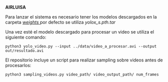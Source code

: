 **AIRLUISA**

Para lanzar el sistema es necesario tener los modelos descargados en la carpeta [_weights_ ](https://github.com/pmj110119/YOLOX_deepsort_tracker#zap-select-a-yolox-family-model) por defecto se utiliza _yolox_s.pth.tar_

Una vez esté el modelo descargado para procesar un video se utiliza el siguiente comando:

`python3 yolo_video.py --input ../data/video_a_procesar.avi --output out/resultado.avi`

El repositorio incluye un script para realizar sampling sobre videos antes de procesarlos:

`python3 sampling_videos.py video_path/ video_output_path/ num_frames`

